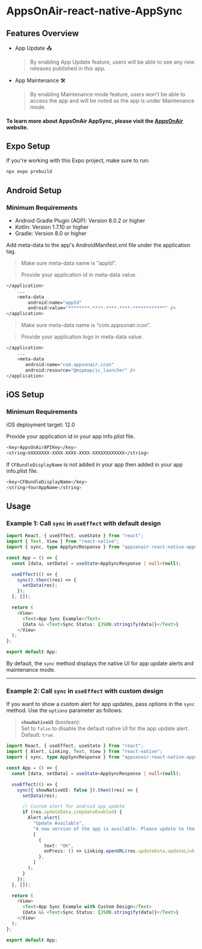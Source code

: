 # AppsOnAir-react-native-AppSync

## Features Overview

- App Update 📤

  > By enabling App Update feature, users will be able to see any new releases published in this app.

- App Maintenance 🛠️
  > By enabling Maintenance mode feature, users won’t be able to access the app and will be noted as the app is under Maintenance mode.

#### To learn more about AppsOnAir AppSync, please visit the [AppsOnAir](https://documentation.appsonair.com) website.

## Expo Setup

If you're working with this Expo project, make sure to run:

```sh md title="Terminal"
npx expo prebuild
```

## Android Setup

### Minimum Requirements

- Android Gradle Plugin (AGP): Version 8.0.2 or higher
- Kotlin: Version 1.7.10 or higher
- Gradle: Version 8.0 or higher

Add meta-data to the app's AndroidManifest.xml file under the application tag.

> Make sure meta-data name is “appId”.

> Provide your application id in meta-data value.

```sh
</application>
    ...
    <meta-data
        android:name="appId"
        android:value="********-****-****-****-************" />
</application>
```

> Make sure meta-data name is “com.appsonair.icon”.

> Provide your application logo in meta-data value.

```sh
</application>
    ...
    <meta-data
       android:name="com.appsonair.icon"
       android:resource="@mipmap/ic_launcher" />
</application>
```

## iOS Setup

### Minimum Requirements

iOS deployment target: 12.0

Provide your application id in your app info.plist file.

```sh
<key>AppsOnAirAPIKey</key>
<string>XXXXXXXX-XXXX-XXXX-XXXX-XXXXXXXXXXXX</string>
```

If `CFBundleDisplayName` is not added in your app then added in your app info.plist file.

```sh
<key>CFBundleDisplayName</key>
<string>YourAppName</string>
```

## Usage

### Example 1: Call `sync` in `useEffect` with default design

```typescript
import React, { useEffect, useState } from "react";
import { Text, View } from "react-native";
import { sync, type AppSyncResponse } from "appsonair-react-native-appsync";

const App = () => {
  const [data, setData] = useState<AppSyncResponse | null>(null);

  useEffect(() => {
    sync().then((res) => {
      setData(res);
    });
  }, []);

  return (
    <View>
      <Text>App Sync Example</Text>
      {data && <Text>Sync Status: {JSON.stringify(data)}</Text>}
    </View>
  );
};

export default App;
```

By default, the `sync` method displays the native UI for app update alerts and maintenance mode.

---

### Example 2: Call `sync` in `useEffect` with custom design

If you want to show a custom alert for app updates, pass options in the `sync` method. Use the `options` parameter as follows:

> **`showNativeUI`** (boolean):  
>  Set to `false` to disable the default native UI for the app update alert.  
>  Default: `true`.

```typescript
import React, { useEffect, useState } from "react";
import { Alert, Linking, Text, View } from "react-native";
import { sync, type AppSyncResponse } from "appsonair-react-native-appsync";

const App = () => {
  const [data, setData] = useState<AppSyncResponse | null>(null);

  useEffect(() => {
    sync({ showNativeUI: false }).then((res) => {
      setData(res);

      // Custom alert for android app update
      if (res.updateData.isUpdateEnabled) {
        Alert.alert(
          "Update Available",
          "A new version of the app is available. Please update to the latest version.",
          [
            {
              text: "OK",
              onPress: () => Linking.openURL(res.updateData.updateLink!),
            },
          ]
        );
      }
    });
  }, []);

  return (
    <View>
      <Text>App Sync Example with Custom Design</Text>
      {data && <Text>Sync Status: {JSON.stringify(data)}</Text>}
    </View>
  );
};

export default App;
```
